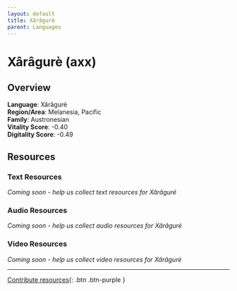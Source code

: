 ```yaml
---
layout: default
title: Xârâgurè
parent: Languages
---
```


# Xârâgurè (axx)

## Overview

**Language**: Xârâgurè  
**Region/Area**: Melanesia, Pacific  
**Family**: Austronesian  
**Vitality Score**: -0.40  
**Digitality Score**: -0.49  

## Resources

### Text Resources
*Coming soon - help us collect text resources for Xârâgurè*

### Audio Resources
*Coming soon - help us collect audio resources for Xârâgurè*

### Video Resources
*Coming soon - help us collect video resources for Xârâgurè*

---

[Contribute resources](https://fairtrain.github.io/){: .btn .btn-purple }
